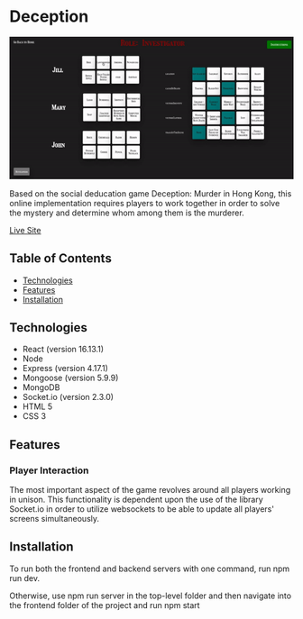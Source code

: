 # Deception

![](./frontend/public/linkedin.gif)

Based on the social deducation game Deception: Murder in Hong Kong, this online implementation requires players to work together in order
to solve the mystery and determine whom among them is the murderer. 

[Live Site](https://deception.herokuapp.com/#/)

## Table of Contents
* [Technologies](#technologies)
* [Features](#features)
* [Installation](#installation)

## Technologies 

* React (version 16.13.1)
* Node
* Express (version 4.17.1)
* Mongoose (version 5.9.9)
* MongoDB
* Socket.io (version 2.3.0)
* HTML 5
* CSS 3

## Features
### Player Interaction 
The most important aspect of the game revolves around all players working in unison. This functionality is dependent upon the use of 
the library Socket.io in order to utilize websockets to be able to update all players' screens simultaneously. 

## Installation 
To run both the frontend and backend servers with one command, run npm run dev. 

Otherwise, use npm run server in the top-level folder and then navigate into the frontend folder of the project and run npm start

